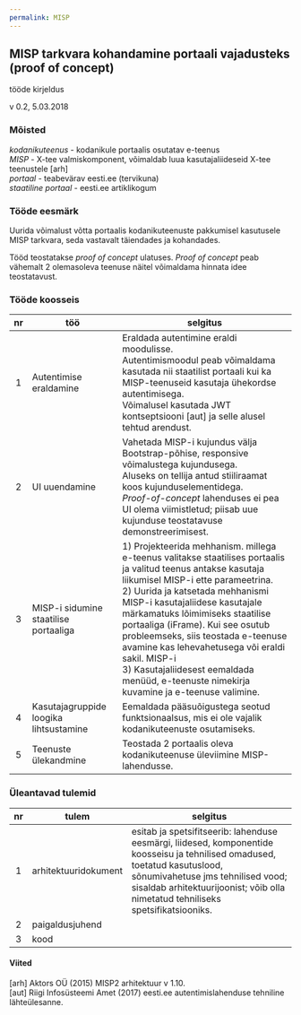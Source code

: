 ```yaml
---
permalink: MISP
---
```


## MISP tarkvara kohandamine portaali vajadusteks (proof of concept)

tööde kirjeldus

v 0.2, 5.03.2018

### Mõisted

_kodanikuteenus_ - kodanikule portaalis osutatav e-teenus<br>
_MISP_ - X-tee valmiskomponent, võimaldab luua kasutajaliideseid X-tee teenustele [arh]<br>
_portaal_ - teabevärav eesti.ee (tervikuna)<br>
_staatiline portaal_ - eesti.ee artiklikogum

### Tööde eesmärk

Uurida võimalust võtta portaalis kodanikuteenuste pakkumisel kasutusele MISP tarkvara, seda vastavalt täiendades ja kohandades.

Tööd teostatakse _proof of concept_ ulatuses. _Proof of concept_ peab vähemalt 2 olemasoleva teenuse näitel võimaldama hinnata idee teostatavust.

### Tööde koosseis

| nr | töö | selgitus |
|:-----:|-----|---------|
|  1  | Autentimise eraldamine | Eraldada autentimine eraldi moodulisse.<br> Autentimismoodul peab võimaldama kasutada nii staatilist portaali kui ka MISP-teenuseid kasutaja ühekordse autentimisega.<br> Võimalusel kasutada JWT kontseptsiooni [aut] ja selle alusel tehtud arendust. |
|  2  | UI uuendamine | Vahetada MISP-i kujundus välja Bootstrap-põhise, responsive võimalustega kujundusega.<br> Aluseks on tellija antud stiiliraamat koos kujunduselementidega.<br> _Proof-of-concept_ lahenduses ei pea UI olema viimistletud; piisab uue kujunduse teostatavuse demonstreerimisest. |
|  3  | MISP-i sidumine staatilise portaaliga | 1) Projekteerida mehhanism. millega e-teenus valitakse staatilises portaalis ja valitud teenus antakse kasutaja liikumisel MISP-i ette parameetrina.<br> 2) Uurida ja katsetada mehhanismi MISP-i kasutajaliidese kasutajale märkamatuks lõimimiseks staatilise portaaliga (iFrame). Kui see osutub probleemseks, siis teostada e-teenuse avamine kas lehevahetusega või eraldi sakil. MISP-i<br> 3) Kasutajaliidesest eemaldada menüüd, e-teenuste nimekirja kuvamine ja e-teenuse valimine. |
|  4  | Kasutajagruppide loogika lihtsustamine | Eemaldada pääsuõigustega seotud funktsionaalsus, mis ei ole vajalik kodanikuteenuste osutamiseks. |
|  5  | Teenuste ülekandmine | Teostada 2 portaalis oleva kodanikuteenuse üleviimine MISP-lahendusse. |

### Üleantavad tulemid

| nr | tulem | selgitus |
|:-----:|-----|---------|
|  1    | arhitektuuridokument | esitab ja spetsifitseerib: lahenduse eesmärgi, liidesed, komponentide koosseisu ja tehnilised omadused, toetatud kasutuslood, sõnumivahetuse jms tehnilised vood; sisaldab arhitektuurijoonist; võib olla nimetatud tehniliseks spetsifikatsiooniks. |
|  2    | paigaldusjuhend |  |
|  3    | kood |  |

#### Viited

[arh] Aktors OÜ (2015) MISP2 arhitektuur v 1.10.<br>
[aut] Riigi Infosüsteemi Amet (2017) eesti.ee autentimislahenduse tehniline lähteülesanne.
